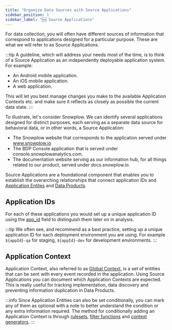 ```yaml
---
title: "Organize Data Sources with Source Applications"
sidebar_position: 1
sidebar_label: "🆕 Source Applications"
---
```


For data collection, you will often have different sources of information that correspond to applications designed for a particular purpose. These are what we will refer to as Source Applications.

:::tip
A guideline, which will address your needs most of the time, is to think of a Source Application as an independently deployable application system.
For example:
- An Android mobile application.
- An iOS mobile application.
- A web application.

This will let you best manage changes you make to the available Application Contexts etc. and make sure it reflects as closely as possible the current data state.
:::

To illustrate, let's consider Snowplow. We can identify several applications designed for distinct purposes, each serving as a separate data source for behavioral data, or in other words, a Source Application:

- The Snowplow website that corresponds to the application served under www.snowplow.io
- The BDP Console application that is served under console.snowplowanalytics.com.
- The documentation website serving as our information hub, for all things related to our product, served under docs.snowplow.io.

Source Applications are a foundational component that enables you to establish the overarching relationships that connect application IDs and [Application Entites](docs/sources/trackers/javascript-trackers/web-tracker/custom-tracking-using-schemas/global-context/index.md) and [Data Products](../defining-the-data-to-collect-with-data-products/index.md).

## Application IDs

For each of these applications you would set up a unique application ID using the [app_id](docs/sources/trackers/snowplow-tracker-protocol/ootb-data/app-information/index.md#atomic-event-properties) field to distinguish them later on in analysis.

:::tip
We often see, and recommend as a best practice, setting up a unique application ID for each deployment environment you are using. For example `${appId}-qa` for staging, `${appId}-dev` for development environments.
:::

## Application Context

Application Context, also referred to as [Global Context](docs/sources/trackers/javascript-trackers/web-tracker/custom-tracking-using-schemas/global-context/index.md), is a set of entities that can be sent with every event recorded in the application. Using Source Applications you can document which Application Contexts are expected. This is really useful for tracking implementation, data discovery and preventing information duplication in Data Products.

:::info
Since Application Entities can also be set conditionally, you can mark any of them as optional with a note to better understand the condition or any extra information required. The method for conditionally adding an Application Context is through [rulesets](docs/sources/trackers/javascript-trackers/web-tracker/custom-tracking-using-schemas/global-context/index.md#rulesets), [filter functions](docs/sources/trackers/javascript-trackers/web-tracker/custom-tracking-using-schemas/global-context/index.md#filter-functions) and [context generators](docs/sources/trackers/javascript-trackers/web-tracker/custom-tracking-using-schemas/global-context/index.md#context-generators).
:::
